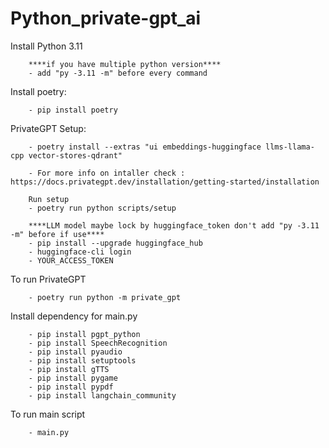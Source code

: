 # Python_private-gpt_ai

Install Python 3.11 

        ****if you have multiple python version****
        - add "py -3.11 -m" before every command


Install poetry:

        - pip install poetry

PrivateGPT Setup:
        
        - poetry install --extras "ui embeddings-huggingface llms-llama-cpp vector-stores-qdrant"

        - For more info on intaller check : https://docs.privategpt.dev/installation/getting-started/installation

        Run setup
        - poetry run python scripts/setup

        ****LLM model maybe lock by huggingface_token don't add "py -3.11 -m" before if use****
        - pip install --upgrade huggingface_hub
        - huggingface-cli login 
        - YOUR_ACCESS_TOKEN

To run PrivateGPT

        - poetry run python -m private_gpt


Install dependency for main.py

        - pip install pgpt_python
        - pip install SpeechRecognition
        - pip install pyaudio
        - pip install setuptools
        - pip install gTTS
        - pip install pygame 
        - pip install pypdf
        - pip install langchain_community

To run main script

        - main.py
